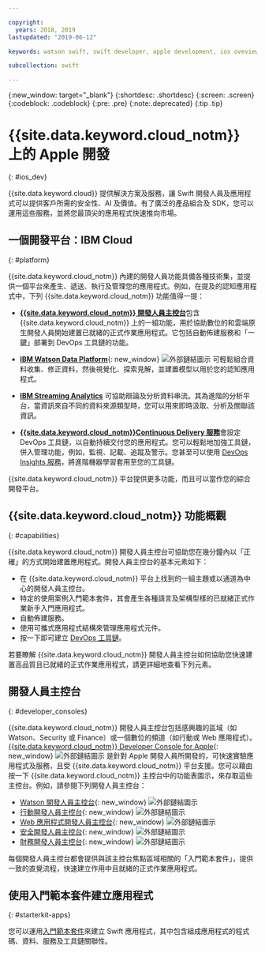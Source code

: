 ```yaml
---

copyright:
  years: 2018, 2019
lastupdated: "2019-06-12"

keywords: watson swift, swift developer, apple development, ios oveview, developer console, swift, apple console

subcollection: swift

---
```


{:new_window: target="_blank"}
{:shortdesc: .shortdesc}
{:screen: .screen}
{:codeblock: .codeblock}
{:pre: .pre}
{:note:.deprecated}
{:tip .tip}

# {{site.data.keyword.cloud_notm}} 上的 Apple 開發
{: #ios_dev}

{{site.data.keyword.cloud}} 提供解決方案及服務，讓 Swift 開發人員及應用程式可以提供客戶所需的安全性、AI 及價值。有了廣泛的產品組合及 SDK，您可以運用這些服務，並將您最頂尖的應用程式快速推向市場。


## 一個開發平台：IBM Cloud
{: #platform}

{{site.data.keyword.cloud_notm}} 內建的開發人員功能具備各種技術集，並提供一個平台來產生、遞送、執行及管理您的應用程式。例如，在提及的認知應用程式中，下列 {{site.data.keyword.cloud_notm}} 功能值得一提：

* [**{{site.data.keyword.cloud_notm}} 開發人員主控台**](/docs/apps?topic=creating-apps-getting-started)包含 {{site.data.keyword.cloud_notm}} 上的一組功能，用於協助數位的和雲端原生開發人員開始建置已就緒的正式作業應用程式。它包括自動佈建服務和「一鍵」部署到 DevOps 工具鏈的功能。

* [**IBM Watson Data Platform**](https://dataplatform.cloud.ibm.com/){: new_window} ![外部鏈結圖示](../icons/launch-glyph.svg "外部鏈結圖示") 可輕鬆組合資料收集、修正資料，然後視覺化、探索見解，並建置模型以用於您的認知應用程式。

* [**IBM Streaming Analytics**](/docs/services/StreamingAnalytics?topic=StreamingAnalytics-gettingstarted#gettingstarted) 可協助辯論及分析資料串流。其為進階的分析平台，當資訊來自不同的資料來源類型時，您可以用來即時汲取、分析及關聯該資訊。

* [**{{site.data.keyword.cloud_notm}}Continuous Delivery 服務**](/docs/services/ContinuousDelivery?topic=ContinuousDelivery-getting-started)會設定 DevOps 工具鏈，以自動持續交付您的應用程式。您可以輕鬆地加強工具鏈，併入管理功能，例如，監視、記載、追蹤及警示。您甚至可以使用 [DevOps Insights 服務](/docs/services/DevOpsInsights?topic=DevOpsInsights-getting-started#getting-started)，將進階機器學習套用至您的工具鏈。

{{site.data.keyword.cloud_notm}} 平台提供更多功能，而且可以當作您的綜合開發平台。

## {{site.data.keyword.cloud_notm}} 功能概觀
{: #capabilities}

{{site.data.keyword.cloud_notm}} 開發人員主控台可協助您在幾分鐘內以「正確」的方式開始建置應用程式。開發人員主控台的基本元素如下：

* 在 {{site.data.keyword.cloud_notm}} 平台上找到的一組主題或以通道為中心的開發人員主控台。
* 特定的使用案例入門範本套件，其會產生各種語言及架構型樣的已就緒正式作業新手入門應用程式。
* 自動佈建服務。
* 使用可攜式應用程式結構來管理應用程式元件。
* 按一下即可建立 [DevOps 工具鏈](/docs/services/DevOpsInsights?topic=DevOpsInsights-getting-started#getting-started)。

若要瞭解 {{site.data.keyword.cloud_notm}} 開發人員主控台如何協助您快速建置高品質且已就緒的正式作業應用程式，請更詳細地查看下列元素。

## 開發人員主控台
{: #developer_consoles}

{{site.data.keyword.cloud_notm}} 開發人員主控台包括感興趣的區域（如 Watson、Security 或 Finance）或一個數位的頻道（如行動或 Web 應用程式）。[{{site.data.keyword.cloud_notm}} Developer Console for Apple](https://{DomainName}/developer/appledevelopment/dashboard){: new_window} ![外部鏈結圖示](../icons/launch-glyph.svg "外部鏈結圖示") 是針對 Apple 開發人員所開發的，可快速實驗應用程式及服務，且受 {{site.data.keyword.cloud_notm}} 平台支援。您可以藉由按一下 {{site.data.keyword.cloud_notm}} 主控台中的功能表圖示，來存取這些主控台。例如，請參閱下列開發人員主控台：

* [Watson 開發人員主控台](https://{DomainName}/developer/watson/dashboard){: new_window} ![外部鏈結圖示](../icons/launch-glyph.svg "外部鏈結圖示")
* [行動開發人員主控台](https://{DomainName}/developer/mobile/dashboard){: new_window} ![外部鏈結圖示](../icons/launch-glyph.svg "外部鏈結圖示")
* [Web 應用程式開發人員主控台](https://{DomainName}/developer/appservice/dashboard){: new_window} ![外部鏈結圖示](../icons/launch-glyph.svg "外部鏈結圖示")
* [安全開發人員主控台](https://{DomainName}/developer/security/dashboard){: new_window} ![外部鏈結圖示](../icons/launch-glyph.svg "外部鏈結圖示")
* [財務開發人員主控台](https://{DomainName}/developer/finance/dashboard){: new_window} ![外部鏈結圖示](../icons/launch-glyph.svg "外部鏈結圖示")

<!--Cloud native development is the process of developing apps that are optimized to leverage capabilities engendered from running on the cloud.  Flexibility, portability, scaling, rapid development, continuous delivery, and a close coupling development and operations ("devops) are characteristics of cloud applications. The {{site.data.keyword.cloud}} developer console quickly gets you started building cloud native applications that are ready for team development and bound for production use.-->


<!--![Overview of elements of the {{site.data.keyword.cloud_notm}} developer console](images/elements_of_devex.png "Overview of elements of the {{site.data.keyword.cloud_notm}} developer console") <br> *Overview of elements of the {{site.data.keyword.cloud_notm}} developer console*-->

每個開發人員主控台都會提供與該主控台焦點區域相關的「入門範本套件」，提供一致的直覺流程，快速建立作用中且就緒的正式作業應用程式。

## 使用入門範本套件建立應用程式
{: #starterkit-apps}

您可以運用[入門範本套件](/docs/swift/starter_kit?topic=swift-starterkits-intro#starterkits-intro)來建立 Swift 應用程式，其中包含組成應用程式的程式碼、資料、服務及工具鏈關聯性。
